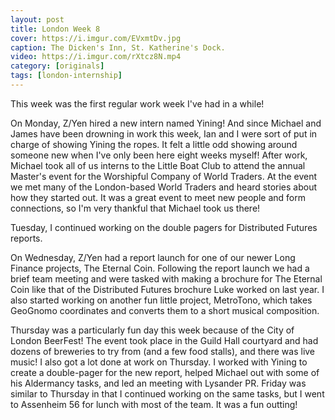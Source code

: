 ```yaml
---
layout: post
title: London Week 8
cover: https://i.imgur.com/EVxmtDv.jpg
caption: The Dicken's Inn, St. Katherine's Dock.
video: https://i.imgur.com/rXtcz8N.mp4
category: [originals]
tags: [london-internship]
---
```


This week was the first regular work week I've had in a while!

On Monday, Z/Yen hired a new intern named Yining!
And since Michael and James have been drowning in work this week, Ian and I were sort of put in charge of showing Yining the ropes. It felt a little odd showing around someone new when I've only been here eight weeks myself!
After work, Michael took all of us interns to the Little Boat Club to attend the annual Master's event for the Worshipful Company of World Traders. At the event we met many of the London-based World Traders and heard stories about how they started out. It was a great event to meet new people and form connections, so I'm very thankful that Michael took us there!

Tuesday, I continued working on the double pagers for Distributed Futures reports.

On Wednesday, Z/Yen had a report launch for one of our newer Long Finance projects, The Eternal Coin. Following the report launch we had a brief team meeting and were tasked with making a brochure for The Eternal Coin like that of the Distributed Futures brochure Luke worked on last year. I also started working on another fun little project, MetroTono, which takes GeoGnomo coordinates and converts them to a short musical composition.

Thursday was a particularly fun day this week because of the City of London BeerFest! The event took place in the Guild Hall courtyard and had dozens of breweries to try from (and a few food stalls), and there was live music! 
I also got a lot done at work on Thursday. I worked with Yining to create a double-pager for the new report, helped Michael out with some of his Aldermancy tasks, and led an meeting with Lysander PR. 
Friday was similar to Thursday in that I continued working on the same tasks, but I went to Assenheim 56 for lunch with most of the team. It was a fun outting!